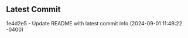 
## Latest Commit
1e4d2e5 - Update README with latest commit info (2024-09-01 11:49:22 -0400) <Yunxi-Zhou>
